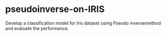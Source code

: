 # pseudoinverse-on-IRIS
Develop a classification model for Iris dataset using Pseudo inversemethod and evaluate the performance.
